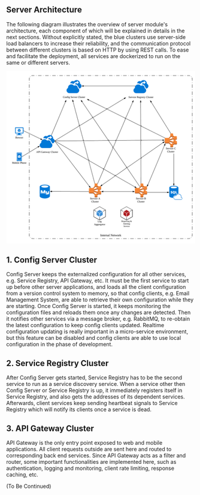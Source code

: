 
##  Server Architecture

The following diagram illustrates the overview of server module's architecture, each component of which will be explained in details in the next sections. Without explicitly stated, the blue clusters use server-side load balancers to increase their reliability, and the communication protocol between different clusters is based on HTTP by using REST calls. To ease and facilitate the deployment, all services are dockerized to run on the same or different servers.

![Architecture Overview](https://github.com/shiyouping/rtalpha/blob/master/doc/architecture/server.png)

##  1. Config Server Cluster
Config Server keeps the externalized configuration for all other services, e.g. Service Registry, API Gateway, etc. It must be the first service to start up before other server applications, and loads all the client configuration from a version control system to memory, so that config clients, e.g. Email Management System, are able to retrieve their own configuration while they are starting. Once Config Server is started, it keeps monitoring the configuration files and reloads them once any changes are detected. Then it notifies other services via a message broker, e.g. RabbitMQ, to re-obtain the latest configuration to keep config clients updated. Realtime configuration updating is really important in a micro-service environment, but this feature can be disabled and config clients are able to use local configuration in the phase of development.

## 2. Service Registry Cluster
After Config Server gets started, Service Registry has to be the second service to run as a service discovery service. When a service other then Config Server or Service Registry is up, it immediately registers itself in Service Registry, and also gets the addresses of its dependent services. Afterwards, client services keep sending heartbeat signals to Service Registry which will notify its clients once a service is dead. 

## 3. API Gateway Cluster
API Gateway is the only entry point exposed to web and mobile applications. All client requests outside are sent here and routed to corresponding back end services. Since API Gateway acts as a filter and router, some important functionalities are implemented here, such as authentication, logging and monitoring, client rate limiting, response caching, etc. 

(To Be Continued)
